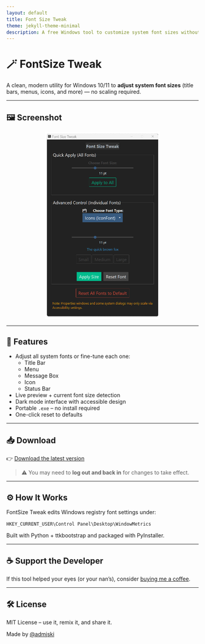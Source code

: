 ```yaml
---
layout: default
title: Font Size Tweak
theme: jekyll-theme-minimal
description: A free Windows tool to customize system font sizes without scaling everything. Dark mode, modern UI, portable.
---
```


# 🪄 FontSize Tweak

A clean, modern utility for Windows 10/11 to **adjust system font sizes** (title bars, menus, icons, and more) — no scaling required.

---

## 🖼️ Screenshot

<p align="center">
  <img src="screenshot.png" alt="FontSize Tweak Screenshot" width="300">
</p>

---

## 🔧 Features

- Adjust all system fonts or fine-tune each one:
  - Title Bar
  - Menu
  - Message Box
  - Icon
  - Status Bar
- Live preview + current font size detection
- Dark mode interface with accessible design
- Portable `.exe` – no install required
- One-click reset to defaults

---

## 📥 Download

👉 [Download the latest version](https://github.com/uxillary/font-size-tweak/releases)

> ⚠️ You may need to **log out and back in** for changes to take effect.

---

## ⚙️ How It Works

FontSize Tweak edits Windows registry font settings under:
```
HKEY_CURRENT_USER\Control Panel\Desktop\WindowMetrics
```

Built with Python + ttkbootstrap and packaged with PyInstaller.

---

## ☕ Support the Developer

If this tool helped your eyes (or your nan’s), consider [buying me a coffee](https://coff.ee/admjski).

---

## 🛠️ License

MIT License – use it, remix it, and share it.

Made by [@admjski](https://github.com/uxillary)
